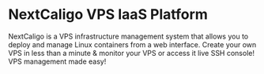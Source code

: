 # NextCaligo VPS IaaS Platform
NextCaligo is a VPS infrastructure management system that allows you to deploy and manage Linux containers from a web interface.  Create your own VPS in less than a minute &amp; monitor your VPS or access it live SSH console! VPS management made easy!

